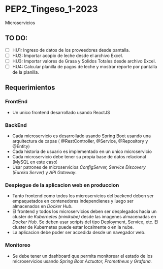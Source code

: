 # PEP2_Tingeso_1-2023
Microservicios
## TO DO:
 - [ ] HU1: Ingreso de datos de los proveedores desde pantalla.
 - [ ] HU2: Importar acopio de leche desde el archivo Excel.
 - [ ] HU3: Importar valores de Grasa y Solidos Totales desde archivo Excel.
 - [ ] HU4: Calcular planilla de pagos de leche y mostrar reporte por pantalla de la planilla.
  
## Requerimientos
### FrontEnd
  - Un unico frontend desarrollado usando ReactJS
### BackEnd
  - Cada microservicio es desarrollado usando Spring Boot usando una arquitectura de capas ( @RestController, @Service, @Repository y @Entity)
  - Cada historia de usuario es implementado en un unico microservicio
  - Cada microservicio debe tener su propia base de datos relacional (MySQL en este caso)
  - Usar patrones de microservicios _ConfigServer, Service Discovery (Eureka Server)_ y _API Gateway_.

### Despiegue de la aplicacion web en produccion
  - Tanto frontend como todos los microservicios del backend deben ser empaquetados en contenedores independienes y luego ser almacenados en _Docker Hub_.
  - El frontend y todos los microservicios deben ser desplegados hacia un cluster de _Kubernetes (minikube)_ desde las imagenes almacenadas en _Docker Hub_. Se deben usar scripts del tipo Deployment, Service, etc. El cluster de Kubernetes puede estar localmente o en la nube.
  - La aplicacion debe poder ser accedida desde un navegador web.

### Monitoreo
  - Se debe tener un dashboard que permita monitorear el estado de los microservicios usando _Spring Boot Actuator, Prometheus y Grafana._
